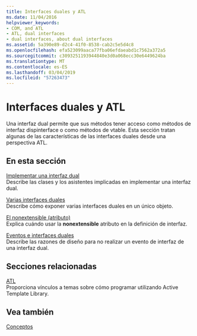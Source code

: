 ```yaml
---
title: Interfaces duales y ATL
ms.date: 11/04/2016
helpviewer_keywords:
- COM, and ATL
- ATL, dual interfaces
- dual interfaces, about dual interfaces
ms.assetid: 5a390e89-d2c4-41f0-8538-cab2c5e5d4c8
ms.openlocfilehash: efa523099aaca77fba06efdaeabd1c7562a372a5
ms.sourcegitcommit: c3093251193944840e3d0a068ecc30e6449624ba
ms.translationtype: MT
ms.contentlocale: es-ES
ms.lasthandoff: 03/04/2019
ms.locfileid: "57263473"
---
```

# <a name="dual-interfaces-and-atl"></a>Interfaces duales y ATL

Una interfaz dual permite que sus métodos tener acceso como métodos de interfaz dispinterface o como métodos de vtable. Esta sección tratan algunas de las características de las interfaces duales desde una perspectiva ATL.

## <a name="in-this-section"></a>En esta sección

[Implementar una interfaz dual](../atl/implementing-a-dual-interface.md)<br/>
Describe las clases y los asistentes implicadas en implementar una interfaz dual.

[Varias interfaces duales](../atl/multiple-dual-interfaces.md)<br/>
Describe cómo exponer varias interfaces duales en un único objeto.

[El nonextensible (atributo)](../atl/nonextensible-attribute.md)<br/>
Explica cuándo usar la **nonextensible** atributo en la definición de interfaz.

[Eventos e interfaces duales](../atl/dual-interfaces-and-events.md)<br/>
Describe las razones de diseño para no realizar un evento de interfaz de una interfaz dual.

## <a name="related-sections"></a>Secciones relacionadas

[ATL](../atl/active-template-library-atl-concepts.md)<br/>
Proporciona vínculos a temas sobre cómo programar utilizando Active Template Library.

## <a name="see-also"></a>Vea también

[Conceptos](../atl/active-template-library-atl-concepts.md)
